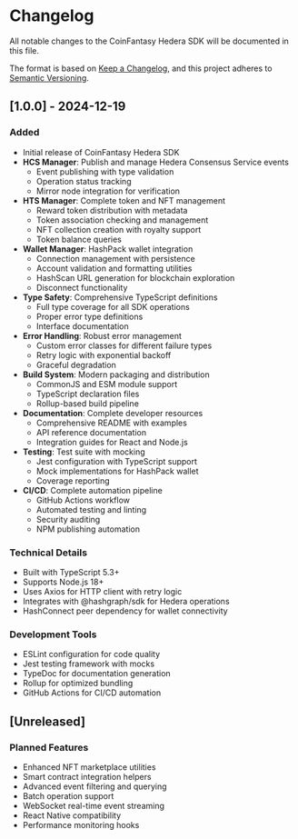 # Changelog

All notable changes to the CoinFantasy Hedera SDK will be documented in this file.

The format is based on [Keep a Changelog](https://keepachangelog.com/en/1.0.0/),
and this project adheres to [Semantic Versioning](https://semver.org/spec/v2.0.0.html).

## [1.0.0] - 2024-12-19

### Added
- Initial release of CoinFantasy Hedera SDK
- **HCS Manager**: Publish and manage Hedera Consensus Service events
  - Event publishing with type validation
  - Operation status tracking
  - Mirror node integration for verification
- **HTS Manager**: Complete token and NFT management
  - Reward token distribution with metadata
  - Token association checking and management
  - NFT collection creation with royalty support
  - Token balance queries
- **Wallet Manager**: HashPack wallet integration
  - Connection management with persistence
  - Account validation and formatting utilities
  - HashScan URL generation for blockchain exploration
  - Disconnect functionality
- **Type Safety**: Comprehensive TypeScript definitions
  - Full type coverage for all SDK operations
  - Proper error type definitions
  - Interface documentation
- **Error Handling**: Robust error management
  - Custom error classes for different failure types
  - Retry logic with exponential backoff
  - Graceful degradation
- **Build System**: Modern packaging and distribution
  - CommonJS and ESM module support
  - TypeScript declaration files
  - Rollup-based build pipeline
- **Documentation**: Complete developer resources
  - Comprehensive README with examples
  - API reference documentation
  - Integration guides for React and Node.js
- **Testing**: Test suite with mocking
  - Jest configuration with TypeScript support
  - Mock implementations for HashPack wallet
  - Coverage reporting
- **CI/CD**: Complete automation pipeline
  - GitHub Actions workflow
  - Automated testing and linting
  - Security auditing
  - NPM publishing automation

### Technical Details
- Built with TypeScript 5.3+
- Supports Node.js 18+
- Uses Axios for HTTP client with retry logic
- Integrates with @hashgraph/sdk for Hedera operations
- HashConnect peer dependency for wallet connectivity

### Development Tools
- ESLint configuration for code quality
- Jest testing framework with mocks
- TypeDoc for documentation generation
- Rollup for optimized bundling
- GitHub Actions for CI/CD automation

## [Unreleased]

### Planned Features
- Enhanced NFT marketplace utilities
- Smart contract integration helpers
- Advanced event filtering and querying
- Batch operation support
- WebSocket real-time event streaming
- React Native compatibility
- Performance monitoring hooks